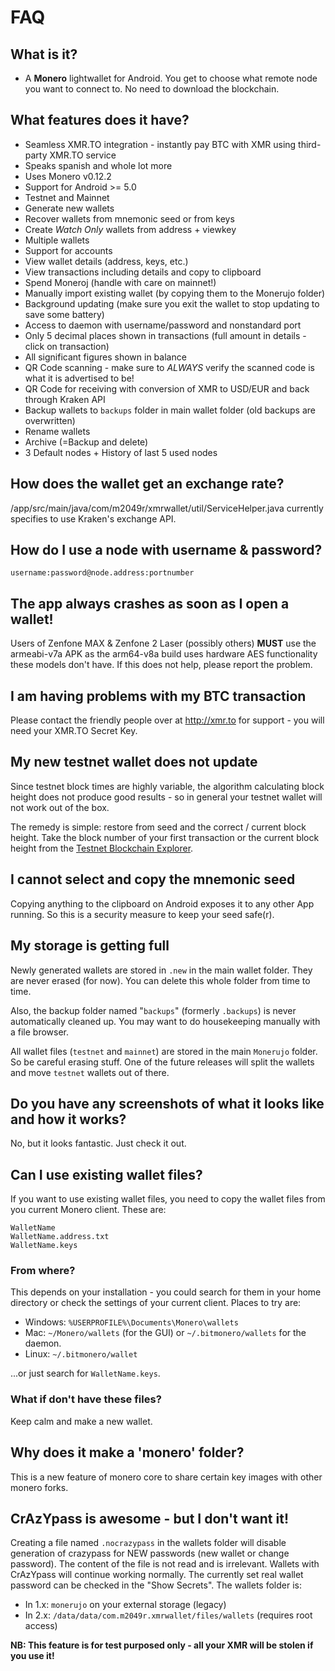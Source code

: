 # FAQ

## What is it?
- A **Monero** lightwallet for Android. You get to choose what remote node you want to connect to. No need to download the blockchain.

## What features does it have?

- Seamless XMR.TO integration - instantly pay BTC with XMR using third-party XMR.TO service
- Speaks spanish and whole lot more
- Uses Monero v0.12.2
- Support for Android >= 5.0
- Testnet and Mainnet
- Generate new wallets
- Recover wallets from mnemonic seed or from keys
- Create *Watch Only* wallets from address + viewkey
- Multiple wallets
- Support for accounts
- View wallet details (address, keys, etc.)
- View transactions including details and copy to clipboard
- Spend Moneroj (handle with care on mainnet!)
- Manually import existing wallet (by copying them to the Monerujo folder)
- Background updating (make sure you exit the wallet to stop updating to save some battery)
- Access to daemon with username/password and nonstandard port
- Only 5 decimal places shown in transactions (full amount in details - click on transaction)
- All significant figures shown in balance
- QR Code scanning - make sure to *ALWAYS* verify the scanned code is what it is advertised to be!
- QR Code for receiving with conversion of XMR to USD/EUR and back through Kraken API
- Backup wallets to `backups` folder in main wallet folder (old backups are overwritten)
- Rename wallets
- Archive (=Backup and delete)
- 3 Default nodes + History of last 5 used nodes

## How does the wallet get an exchange rate?
/app/src/main/java/com/m2049r/xmrwallet/util/ServiceHelper.java currently specifies to use Kraken's exchange API.

## How do I use a node with username & password?
```username:password@node.address:portnumber```

## The app always crashes as soon as I open a wallet!
Users of Zenfone MAX & Zenfone 2 Laser (possibly others) **MUST** use the armeabi-v7a APK as the arm64-v8a build uses hardware AES
functionality these models don't have. If this does not help, please report the problem.

## I am having problems with my BTC transaction
Please contact the friendly people over at http://xmr.to for support - you will need your XMR.TO Secret Key.

## My new testnet wallet does not update
Since testnet block times are highly variable, the algorithm calculating block height does not
produce good results - so in general your testnet wallet will not work out of the box.

The remedy is simple: restore from seed and the correct / current block height. Take the block number
of your first transaction or the current block height from the
[Testnet Blockchain Explorer](https://testnet.xmrchain.com/).

## I cannot select and copy the mnemonic seed
Copying anything to the clipboard on Android exposes it to any other App running. So this
is a security measure to keep your seed safe(r). 

## My storage is getting full
Newly generated wallets are stored in `.new` in the main wallet folder.
They are never erased (for now). You can delete this whole folder from time to time.

Also, the backup folder named "`backups`" (formerly `.backups`) is never automatically cleaned up.
You may want to do housekeeping manually with a file browser.

All wallet files (`testnet` and `mainnet`) are stored in the main `Monerujo` folder.
So be careful erasing stuff. One of the future releases will split the wallets and move `testnet`
 wallets out of there.

## Do you have any screenshots of what it looks like and how it works?
No, but it looks fantastic. Just check it out.

## Can I use existing wallet files?

If you want to use existing wallet files, you need to copy the wallet files from you current Monero client. These are:
```
WalletName
WalletName.address.txt
WalletName.keys
```

### From where?

This depends on your installation - you could search for them in your home directory or check the settings of your current client. Places to try are:

- Windows: `%USERPROFILE%\Documents\Monero\wallets`
- Mac: `~/Monero/wallets` (for the GUI) or `~/.bitmonero/wallets` for the daemon.
- Linux: `~/.bitmonero/wallet`

...or just search for `WalletName.keys`.

### What if don't have these files?

Keep calm and make a new wallet.

## Why does it make a 'monero' folder?
This is a new feature of monero core to share certain key images with other monero forks.

## CrAzYpass is awesome - but I don't want it!
Creating a file named `.nocrazypass` in the wallets folder will disable generation of crazypass for NEW passwords (new wallet or change password).
The content of the file is not read and is irrelevant.
Wallets with CrAzYpass will continue working normally. The currently set real wallet password can be checked in the "Show Secrets".
The wallets folder is:
- In 1.x: `monerujo` on your external storage (legacy)
- In 2.x: `/data/data/com.m2049r.xmrwallet/files/wallets` (requires root access)

**NB: This feature is for test purposed only - all your XMR will be stolen if you use it!**
